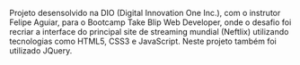 Projeto desensolvido na DIO (Digital Innovation One Inc.), com o instrutor Felipe Aguiar, para o Bootcamp Take Blip Web Developer, onde o desafio foi recriar a interface do principal site de streaming mundial (Neftlix) utilizando tecnologias como HTML5, CSS3 e JavaScript. Neste projeto também foi utilizado JQuery.
